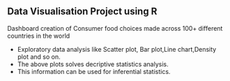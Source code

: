 ## Data Visualisation Project using R
Dashboard creation of Consumer food choices made across 100+ different countries in the world 
  - Exploratory data analysis like Scatter plot, Bar plot,Line chart,Density plot and so on.
  - The above plots solves decriptive statistics analysis.
  - This information can be used for inferential statistics. 
